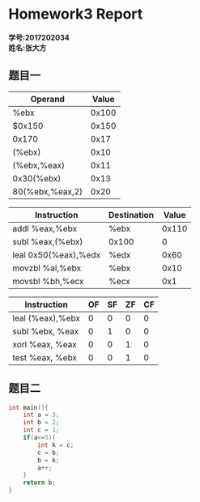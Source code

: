 # Homework3 Report
**学号:2017202034 <br>**
**姓名:张大方**


## 题目一




Operand | Value
--------|--------
%ebx| 0x100
$0x150|0x150
0x170|0x17
(%ebx)|0x10
(%ebx,%eax)|0x11
0x30(%ebx)|0x13
80(%ebx,%eax,2)|0x20

Instruction|Destination|Value
-----------|-----------|------
addl %eax,%ebx|%ebx|0x110
subl %eax,(%ebx)|0x100|0
leal 0x50(%eax),%edx|%edx|0x60
movzbl %al,%ebx|%ebx|0x10
movsbl %bh,%ecx|%ecx|0x1

Instruction|OF|SF|ZF|CF
-----------|---|---|---|--
leal (%eax),%ebx |0|0|0|0
subl %ebx, %eax |0|1|0|0
xorl %eax, %eax |0|0|1|0
test %eax, %ebx |0|0|1|0

## 题目二

```C
int main(){
    int a = 3;
    int b = 2;
    int c = 1;
    if(a<=5){
        int k = c;
        c = b;
        b = k;
        a++;
    }
    return b;
}

